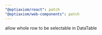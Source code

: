 ```yaml
---
"@optiaxiom/react": patch
"@optiaxiom/web-components": patch
---
```


allow whole row to be selectable in DataTable
